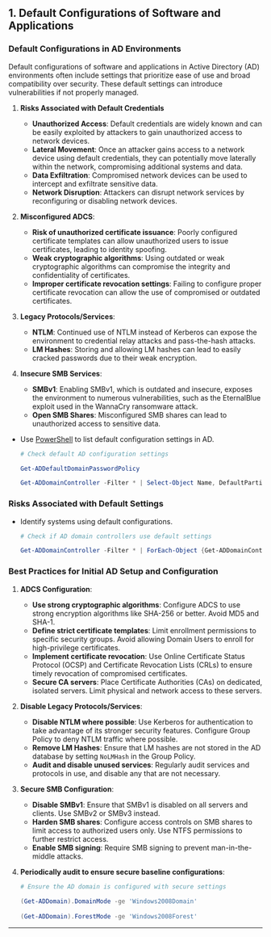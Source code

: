 ## 1. **Default Configurations of Software and Applications**

### **Default Configurations in AD Environments**

Default configurations of software and applications in Active Directory (AD) environments often include settings that prioritize ease of use and broad compatibility over security. These default settings can introduce vulnerabilities if not properly managed. 

1. **Risks Associated with Default Credentials**
	- **Unauthorized Access**: Default credentials are widely known and can be easily exploited by attackers to gain unauthorized access to network devices.
	- **Lateral Movement**: Once an attacker gains access to a network device using default credentials, they can potentially move laterally within the network, compromising additional systems and data.
	- **Data Exfiltration**: Compromised network devices can be used to intercept and exfiltrate sensitive data.
	- **Network Disruption**: Attackers can disrupt network services by reconfiguring or disabling network devices.

2. **Misconfigured ADCS**:
   - **Risk of unauthorized certificate issuance**: Poorly configured certificate templates can allow unauthorized users to issue certificates, leading to identity spoofing.
   - **Weak cryptographic algorithms**: Using outdated or weak cryptographic algorithms can compromise the integrity and confidentiality of certificates.
   - **Improper certificate revocation settings**: Failing to configure proper certificate revocation can allow the use of compromised or outdated certificates.

3. **Legacy Protocols/Services**:
   - **NTLM**: Continued use of NTLM instead of Kerberos can expose the environment to credential relay attacks and pass-the-hash attacks.
   - **LM Hashes**: Storing and allowing LM hashes can lead to easily cracked passwords due to their weak encryption.

4. **Insecure SMB Services**:
   - **SMBv1**: Enabling SMBv1, which is outdated and insecure, exposes the environment to numerous vulnerabilities, such as the EternalBlue exploit used in the WannaCry ransomware attack.
   - **Open SMB Shares**: Misconfigured SMB shares can lead to unauthorized access to sensitive data.

- Use [PowerShell](https://learn.microsoft.com/en-us/powershell/module/activedirectory/?view=windowsserver2019-ps) to list default configuration settings in AD.

	```powershell
	# Check default AD configuration settings
 
	Get-ADDefaultDomainPasswordPolicy
 
	Get-ADDomainController -Filter * | Select-Object Name, DefaultPartition
	```

### **Risks Associated with Default Settings**

- Identify systems using default configurations.

	```powershell
	# Check if AD domain controllers use default settings
 
	Get-ADDomainController -Filter * | ForEach-Object {Get-ADDomainControllerSettings -Identity $_.Name}
	```

### **Best Practices for Initial AD Setup and Configuration**

1. **ADCS Configuration**:
   - **Use strong cryptographic algorithms**: Configure ADCS to use strong encryption algorithms like SHA-256 or better. Avoid MD5 and SHA-1.
   - **Define strict certificate templates**: Limit enrollment permissions to specific security groups. Avoid allowing Domain Users to enroll for high-privilege certificates.
   - **Implement certificate revocation**: Use Online Certificate Status Protocol (OCSP) and Certificate Revocation Lists (CRLs) to ensure timely revocation of compromised certificates.
   - **Secure CA servers**: Place Certificate Authorities (CAs) on dedicated, isolated servers. Limit physical and network access to these servers.

2. **Disable Legacy Protocols/Services**:
   - **Disable NTLM where possible**: Use Kerberos for authentication to take advantage of its stronger security features. Configure Group Policy to deny NTLM traffic where possible.
   - **Remove LM Hashes**: Ensure that LM hashes are not stored in the AD database by setting `NoLMHash` in the Group Policy.
   - **Audit and disable unused services**: Regularly audit services and protocols in use, and disable any that are not necessary.

3. **Secure SMB Configuration**:
   - **Disable SMBv1**: Ensure that SMBv1 is disabled on all servers and clients. Use SMBv2 or SMBv3 instead.
   - **Harden SMB shares**: Configure access controls on SMB shares to limit access to authorized users only. Use NTFS permissions to further restrict access.
   - **Enable SMB signing**: Require SMB signing to prevent man-in-the-middle attacks.

4.  **Periodically audit to ensure secure baseline configurations**:

	```powershell
	# Ensure the AD domain is configured with secure settings
 
	(Get-ADDomain).DomainMode -ge 'Windows2008Domain'
 
	(Get-ADDomain).ForestMode -ge 'Windows2008Forest'
	```

---
